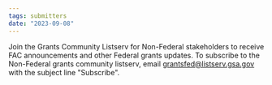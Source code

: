 ```yaml
---
tags: submitters
date: "2023-09-08"
---
```

Join the Grants Community Listserv for Non-Federal stakeholders to receive FAC announcements and other Federal grants updates. To subscribe to the Non-Federal grants community listserv, email [grantsfed@listserv.gsa.gov](mailto:grantsfed@listserv.gsa.gov) with the subject line "Subscribe".